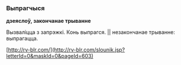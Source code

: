 ### Выпрагчыся
**дзеяслоў, закончанае трыванне**

Вызваліцца з запрэжкі. Конь выпрагся. || незакончанае трыванне: выпрагацца.

<a rel="author">[http://rv-blr.com/](http://rv-blr.com/slounik.jsp?letterId=0&maskId=0&pageId=603)</a>
